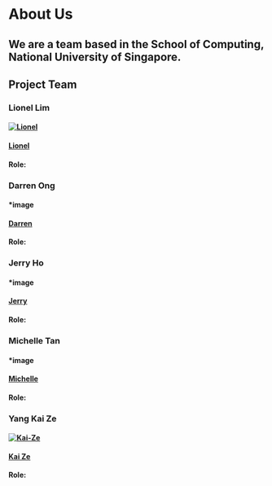 # About Us

## We are a team based in the School of Computing, National University of Singapore.

## Project Team

### Lionel Lim
#### <a href="https://imgbb.com/"><img src="https://i.ibb.co/854wkQk/Lionel.jpg" alt="Lionel" border="0"></a>
#### [Lionel](https://github.com/lionlim97)
#### Role:


### Darren Ong
#### *image
#### [Darren](https://github.com/darrenoje)
#### Role:

### Jerry Ho
#### *image
#### [Jerry](https://github.com/hwbjerry)
#### Role:

### Michelle Tan
#### *image
#### [Michelle](https://github.com/0325961)
#### Role:

### Yang Kai Ze
#### <a href="https://ibb.co/DL3q2zv"><img src="https://i.ibb.co/4JBQrKX/Kai-Ze.jpg" alt="Kai-Ze" border="0"></a>
#### [Kai Ze](https://github.com/Krazzen)
#### Role:


